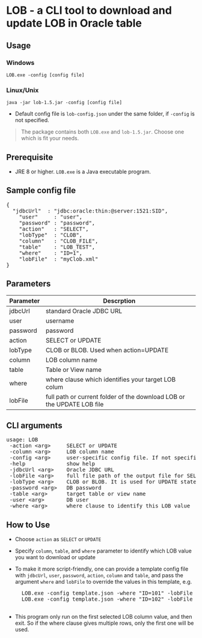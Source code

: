 # LOB  - a CLI tool to download and update LOB in Oracle table

## Usage

### Windows
`
LOB.exe -config [config file]
`
### Linux/Unix
`
java -jar lob-1.5.jar -config [config file]
`
- Default config file is `lob-config.json` under the same folder, if `-config` is not specified.

> The package contains both `LOB.exe` and `lob-1.5.jar`. Choose one which is fit your needs.

## Prerequisite
- JRE 8 or higher.  `LOB.exe` is a Java executable program.

## Sample config file

<pre>
{
  "jdbcUrl"  : "jdbc:oracle:thin:@server:1521:SID",
	"user"     : "user",
	"password" : "password",
	"action"   : "SELECT",
	"lobType"  : "CLOB",
	"column"   : "CLOB_FILE",
	"table"    : "LOB_TEST",
	"where"    : "ID=1",
	"lobFile"  : "myClob.xml"
}
</pre>

## Parameters

|Parameter | Descrption |
|----------|------------|
|jdbcUrl   |standard Oracle JDBC URL|
|user   |username|
|password   |password|
|action   |SELECT or UPDATE|
|lobType   |CLOB or BLOB. Used when action=UPDATE|
|column   |LOB column name|
|table   |Table or View name|
|where   |where clause which identifies your target LOB colum|
|lobFile   |full path or current folder of the download LOB or the UPDATE LOB file|

## CLI arguments

<pre>
usage: LOB
 -action &lt;arg&gt;     SELECT or UPDATE
 -column &lt;arg&gt;     LOB column name
 -config &lt;arg&gt;     user-specific config file. If not specified, lob-config.json is used
 -help             show help
 -jdbcUrl &lt;arg&gt;    Oracle JDBC URL
 -lobFile &lt;arg&gt;    full file path of the output file for SELECT stmt; input file for UPDATE stmt
 -lobType &lt;arg&gt;    CLOB or BLOB. It is used for UPDATE statement only
 -password &lt;arg&gt;   DB password
 -table &lt;arg&gt;      target table or view name
 -user &lt;arg&gt;       DB user
 -where &lt;arg&gt;      where clause to identify this LOB value
</pre>

## How to Use
- Choose `action` as `SELECT` or `UPDATE`
- Specify `column`, `table`, and `where` parameter to identify which LOB value you want to download or update
- To make it more script-friendly, one can provide a template config file with `jdbcUrl`, `user`, `password`, `action`, `column` and `table`, and pass the argument `where` and `lobFile` to override the values in this template, e.g.

    <pre>
    LOB.exe -config template.json -where "ID=101" -lobFile 101.xml
    LOB.exe -config template.json -where "ID=102" -lobFile 102.xml
    </pre>
- This program only run on the first selected LOB column value, and then exit. So if the where clause gives multiple rows, only the first one will be used.